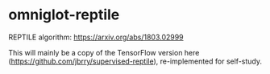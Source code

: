 # omniglot-reptile

REPTILE algorithm: https://arxiv.org/abs/1803.02999

This will mainly be a copy of the TensorFlow version here (https://github.com/jbrry/supervised-reptile), re-implemented for self-study.


